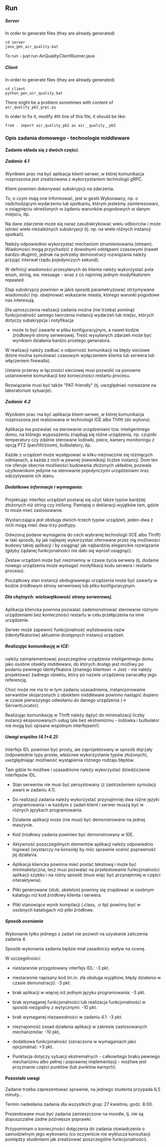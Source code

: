 ## Run

##### Server

In order to generate files (they are already generated)

```
cd server
java_gen_air_quality.bat
```

To run - just run AirQualityClientRunner.java


##### Client

In order to generate files (they are already generated)

```
cd client
python_gen_air_quality.bat
```

There might be a problem sometimes with content of ```air_quality_pb2_grpc.py```

In order to fix it, modify 4th line of this file, it should be like:

```
from . import air_quality_pb2 as air__quality__pb2
```

### Opis zadania domowego - technologie middleware

#### Zadanie składa się z dwóch części.

##### Zadanie 4.1

Wynikiem prac ma być aplikacja klient-serwer, 
w której komunikacja rozproszona jest zrealizowana 
z wykorzystaniem technologii gRPC. 

Klient powinien dokonywać subskrypcji na zdarzenia. 

To, o czym mają one informować, jest w gestii Wykonawcy, 
np. o nadchodzącym wydarzeniu lub spotkaniu, którym jesteśmy zainteresowani, 
o osiągnięciu określonych w żądaniu warunków pogodowych w danym miejscu, itp. 

Na dane zdarzenie może się naraz zasubskrybować wielu odbiorców 
i może istnieć wiele niezależnych subskrypcji 
(tj. np. na wiele różnych instancji spotkań).  

Należy odpowiednio wykorzystać mechanizm strumieniowania (stream). 
Wiadomości mogą przychodzić z dowolnymi odstępami czasowymi (nawet bardzo długimi), 
jednak na potrzeby demonstracji rozwiązania należy 
przyjąć interwał rzędu pojedynczych sekund).

W definicji wiadomości przesyłanych do klienta należy wykorzystać pola enum, 
string, ew. message - wraz z co najmniej jednym modyfikatorem repeated. 

Etap subskrypcji powinien w jakiś sposób parametryzować otrzymywane wiadomości 
(np. obejmować wskazanie miasta, którego warunki pogodowe nas interesują.

Dla uproszczenia realizacji zadania można (nie trzeba) 
pominąć funkcjonalność samego tworzenia instancji wydarzeń lub miejsc, 
których dotyczy subskrypcja i notyfikacja 
- może to być zawarte w pliku konfiguracyjnym, 
a nawet kodzie źródłowym strony serwerowej. 
Treść wysyłanych zdarzeń może być wynikiem działania bardzo prostego generatora.

W realizacji należy zadbać o odporność komunikacji 
na błędy sieciowe (które można symulować czasowym wyłączeniem klienta 
lub serwera lub włączeniem firewalla). 

Ustanie przerwy w łączności sieciowej musi pozwolić 
na ponowne ustanowienie komunikacji bez konieczności restartu procesu. 

Rozwiązanie musi być także "PAT-friendly" 
(tj. uwzględniać rozważane na laboratorium sytuacje). 

##### Zadanie 4.2

Wynikiem prac ma być aplikacja klient-serwer, 
w której komunikacja rozproszona jest realizowana w technologii ICE albo Thfitt 
(do wyboru).
 
Aplikacja ma pozwalać na sterowanie urządzeniami tzw. inteligentnego domu, 
na którego wyposażeniu znajdują się różne urządzenia, 
np. czujniki temperatury czy zdalnie sterowane lodówki, piece, 
kamery monitoringu z opcją PTZ (pan/tilt/zoom), bulbulatory, itp. 

Każde z urządzeń może występować w kilku nieznacznie się różniących odmianach, 
a każda z nich w pewnej (niewielkiej) liczbie instancji. 
Dom ten nie oferuje obecnie możliwości budowania złożonych układów, 
pozwala użytkownikom jedynie na sterowanie pojedynczymi 
urządzeniami oraz odczytywanie ich stanu.

##### Dodatkowe informacje i wymagania:

Projektując interfejs urządzeń postaraj się użyć także typów bardziej złożonych 
niż string czy int/long. Pamiętaj o deklaracji wyjątków tam, 
gdzie to może mieć zastosowanie.

Wystarczająca jest obsługa dwóch-trzech typów urządzeń, 
jeden-dwa z nich mogą mieć dwa-trzy podtypy. 

Odwzoruj podane wymagania do cech wybranej technologii (ICE albo Thrift) w taki sposób,
by jak najlepiej wykorzystać oferowane przez nią 
możliwości budowy takiej aplikacji i by osiągnąć 
jak najbardziej eleganckie rozwiązanie 
(gdyby żądanej funkcjonalności nie dało się wprost osiągnąć).

Zestaw urządzeń może być niezmienny w czasie życia serwera 
(tj. dodanie nowego urządzenia może wymagać modyfikacji kodu serwera 
i restartu procesu). 

Początkowy stan instancji obsługiwanego urządzenia może 
być zawarty w kodzie źródłowym strony serwerowej lub pliku konfiguracyjnym.

##### Dla chętnych: wielowątkowość strony serwerowej.

Aplikacja kliencka powinna pozwalać zademonstrować sterowanie 
różnymi urządzeniami bez konieczności restartu w celu przełączenia na inne urządzenie.

Serwer może zapewnić funkcjonalność wylistowania nazw 
(identyfikatorów) aktualnie dostępnych instancji urządzeń.

##### Realizując komunikację w ICE:

należy zaimplementować poszczególne urządzenia inteligentnego domu jako osobne obiekty
middleware, do których dostęp jest możliwy po podaniu pewnego identyfikatora 
(znanego klientowi -> Joe) - nie należy projektować żadnego obiektu, 
który po nazwie urządzenia zwracałby jego referencję. 
 
Choć może nie ma to w tym zadaniu uzasadnienia, instancjonowanie serwantów skojarzonych z obiektem middleware powinno nastąpić dopiero w czasie pierwszyego odwołaniu do danego urządzenia (-> ServantLocator).

Realizując komunikację w Thrift należy dążyć do minimalizacji liczby instancji eksponowanych usług (ale bez ekstremizmu - lodówka i bulbulator nie mogą być opisane wspólnym interfejsem!). 

##### Uwagi wspólne (4.1+4.2):

Interfejs IDL powinien być prosty, ale zaprojektowany w sposób dojrzały 
(odpowiednie typy proste, właściwe wykorzystanie typów złożonych), 
uwzględniając możliwość wystąpienia różnego rodzaju błędów. 

Tam gdzie to możliwe i uzasadnione należy wykorzystać dziedziczenie interfejsów IDL.

- Stan serwerów nie musi być persystowany 
(z zastrzeżeniem symulacji awarii w zadaniu 4.1).

- Do realizacji zadania należy wykorzystać przynajmniej dwa różne języki programowania 
i w każdym z zadań klient i serwer muszą być w różnych językach programowania.

- Działanie aplikacji może (nie musi) być demonstrowane na jednej maszynie.

- Kod źródłowy zadania powinien być demonstrowany w IDE. 

- Aktywność poszczególnych elementów aplikacji należy odpowiednio logować 
(wystarczy na konsolę) by móc sprawnie ocenić poprawność jej działania.

- Aplikacja kliencka powinna mieć postać tekstową i może być minimalistyczna, 
lecz musi pozwalać na przetestowanie funkcjonalności aplikacji szybko 
i na różny sposób (musi więc być przynajmniej w części interaktywna).

- Pliki generowane (stub, skeleton) powinny się znajdować w osobnym katalogu 
niż kod źródłowy klienta i serwera. 

- Pliki stanowiące wynik kompilacji (.class, .o itp) 
powinny być w osobnych katalogach niż pliki źródłowe.

##### Sposób oceniania

Wykonanie tylko jednego z zadań nie pozwoli na uzyskanie zaliczenia zadania 4.

Sposób wykonania zadania będzie miał zasadniczy wpływ na ocenę. 

W szczególności:

- niestarannie przygotowany interfejs IDL: -3 pkt.

- niestarannie napisany kod (m.in. zła obsługa wyjątków, błędy działania w czasie demonstracji): -3 pkt.

- brak aplikacji w więcej niż jednym języku programowania: -3 pkt.

- brak wymaganej funkcjonalności lub realizacja funkcjonalności w sposób niezgodny z wytycznymi: -10 pkt.

- brak wymaganej niezawodności w zadaniu 4.1: -3 pkt.

- nieznajomość zasad działania aplikacji w zakresie zastosowanych mechanizmów: -10 pkt,

- dodatkowa funkcjonalność (oznaczona w wymaganiach jako opcjonalna): +3 pkt.

- Punktacja dotyczy sytuacji ekstremalnych - 
całkowitego braku pewnego mechanizmu albo pełnej i poprawnej implementacji - 
możliwe jest przyznanie części punktów (lub punktów karnych).

#### Pozostałe uwagi

Zadanie trzeba zaprezentować sprawnie, na jednego studenta przypada 6,5 minuty…

Termin nadesłania zadania dla wszystkich grup: 27 kwietnia, godz. 8:00. 

Prezentowane musi być zadania zamieszczone na moodle, tj. nie są dopuszczalne żadne późniejsze poprawki.

Przypominam o konieczności dołączenia do zadania oświadczenia o samodzielnym jego wykonaniu (co oczywiście nie wyklucza konsultacji pomiędzy studentami jak zrealizować poszczególne funkcjonalności).